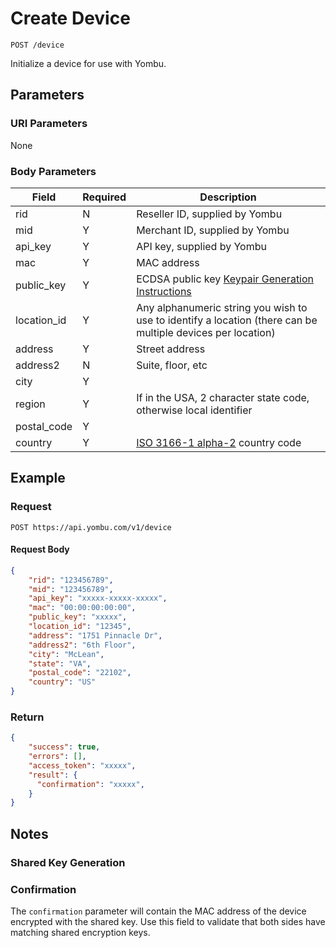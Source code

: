 # Create Device

    POST /device
    
Initialize a device for use with Yombu.




## Parameters
### URI Parameters
None
### Body Parameters
Field | Required | Description
--- | --- | ---
rid | N | Reseller ID, supplied by Yombu
mid | Y | Merchant ID, supplied by Yombu
api_key | Y | API key, supplied by Yombu 
mac | Y | MAC address 
public_key | Y | ECDSA public key [Keypair Generation Instructions](/device/ecdsa.md)
location_id | Y | Any alphanumeric string you wish to use to identify a location (there can be multiple devices per location)
address | Y | Street address
address2 | N | Suite, floor, etc
city | Y | 
region | Y | If in the USA, 2 character state code, otherwise local identifier
postal_code | Y | 
country | Y | [ISO 3166-1 alpha-2](https://en.wikipedia.org/wiki/ISO_3166-1_alpha-2#Officially_assigned_code_elements) country code

## Example
### Request

    POST https://api.yombu.com/v1/device
#### Request Body
```json 
{
    "rid": "123456789",
    "mid": "123456789",
    "api_key": "xxxxx-xxxxx-xxxxx",
    "mac": "00:00:00:00:00",
    "public_key": "xxxxx",
    "location_id": "12345",
    "address": "1751 Pinnacle Dr",
    "address2": "6th Floor",
    "city": "McLean",
    "state": "VA",
    "postal_code": "22102",
    "country": "US"
}
```
### Return
``` json
{
    "success": true,
    "errors": [],
    "access_token": "xxxxx",
    "result": {
      "confirmation": "xxxxx",
    }
}
```
## Notes
### Shared Key Generation

### Confirmation
The `confirmation` parameter will contain the MAC address of the device encrypted with the shared key. Use this field to validate that both sides have matching shared encryption keys.
